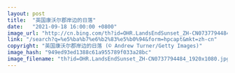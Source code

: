 ```yaml
---
layout: post
title:  "英国康沃尔郡岸边的日落"
date:   "2021-09-18 16:00:00 +0800"
image_url: "http://cn.bing.com/th?id=OHR.LandsEndSunset_ZH-CN0737794484_1920x1080.jpg&rf=LaDigue_1920x1080.jpg&pid=hp"
link: "/search?q=%e5%ba%b7%e6%b2%83%e5%b0%94&form=hpcapt&mkt=zh-cn"
copyright: "英国康沃尔郡岸边的日落 (© Andrew Turner/Getty Images)"
image_hash: "949ed93ed1388c61a955789f033a28bc"
image_filename: "th?id=OHR.LandsEndSunset_ZH-CN0737794484_1920x1080.jpg&rf=LaDigue_1920x1080.jpg&pid=hp"
---
```

